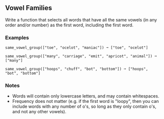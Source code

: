 ## Vowel Families
Write a function that selects all words that have all the same vowels (in any order and/or number) as the first word, including the first word.

### Examples
<pre><code>same_vowel_group(["toe", "ocelot", "maniac"]) ➞ ["toe", "ocelot"]

same_vowel_group(["many", "carriage", "emit", "apricot", "animal"]) ➞ ["many"]

same_vowel_group(["hoops", "chuff", "bot", "bottom"]) ➞ ["hoops", "bot", "bottom"]</code></pre>

### Notes
- Words will contain only lowercase letters, and may contain whitespaces.
- Frequency does not matter (e.g. if the first word is "loopy", then you can include words with any number of o's, so long as they only contain o's, and not any other vowels).